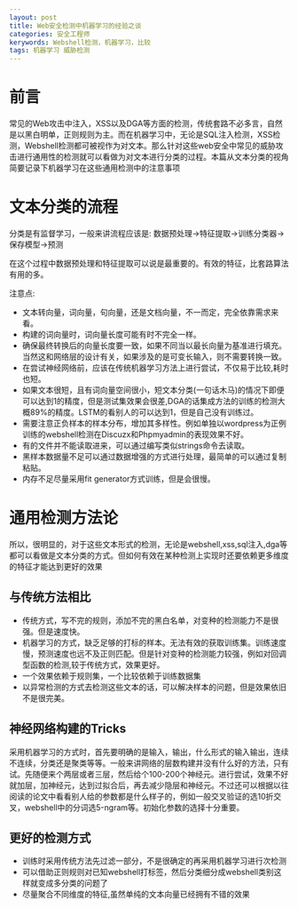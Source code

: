 ```yaml
---
layout: post
title: Web安全检测中机器学习的经验之谈
categories: 安全工程师
kerywords: Webshell检测，机器学习，比较
tags: 机器学习 威胁检测
---
```



# 前言

常见的Web攻击中注入，XSS以及DGA等方面的检测，传统套路不必多言，自然是以黑白明单，正则规则为主。而在机器学习中，无论是SQL注入检测，XSS检测，Webshell检测都可被视作为对文本。那么针对这些web安全中常见的威胁攻击进行通用性的检测就可以看做为对文本进行分类的过程。本篇从文本分类的视角简要记录下机器学习在这些通用检测中的注意事项

# 文本分类的流程

分类是有监督学习，一般来讲流程应该是: 数据预处理->特征提取->训练分类器->保存模型->预测

在这个过程中数据预处理和特征提取可以说是最重要的。有效的特征，比套路算法有用的多。

注意点:

* 文本转向量，词向量，句向量，还是文档向量，不一而定，完全依靠需求来看。
* 构建的词向量时，词向量长度可能有时不完全一样。
* 确保最终转换后的向量长度要一致，如果不同当以最长向量为基准进行填充。当然这和网络层的设计有关，如果涉及的是可变长输入，则不需要转换一致。
* 在尝试神经网络前，应该在传统机器学习方法上进行尝试，不仅易于比较,耗时也短。
* 如果文本很短，且有词向量空间很小，短文本分类(一句话木马)的情况下即便可以达到1的精度，但是测试集效果会很差,DGA的话集成方法的训练的检测大概89%的精度。LSTM的看别人的可以达到1，但是自己没有训练过。
* 需要注意正负样本的样本分布，增加其多样性。例如单独以wordpress为正例训练的webshell检测在Discuzx和Phpmyadmin的表现效果不好。
* 有的文件并不能读取进来，可以通过编写类似strings命令去读取。
* 黑样本数据量不足可以通过数据增强的方式进行处理，最简单的可以通过复制粘贴。
* 内存不足尽量采用fit generator方式训练，但是会很慢。


# 通用检测方法论

所以，很明显的，对于这些文本形式的检测，无论是webshell,xss,sql注入,dga等都可以看做是文本分类的方式。但如何有效在某种检测上实现时还要依赖更多维度的特征才能达到更好的效果

## 与传统方法相比

* 传统方式，写不完的规则，添加不完的黑白名单，对变种的检测能力不是很强。但是速度快。
* 机器学习的方式，缺乏足够的打标的样本。无法有效的获取训练集。训练速度慢，预测速度也远不及正则匹配。但是针对变种的检测能力较强，例如对回调型函数的检测,较于传统方式，效果更好。
* 一个效果依赖于规则集，一个比较依赖于训练数据集
* 以异常检测的方式去检测这些文本的话，可以解决样本的问题，但是效果依旧不是很完美。

## 神经网络构建的Tricks

采用机器学习的方式时，首先要明确的是输入，输出，什么形式的输入输出，连续不连续，分类还是聚类等等。一般来讲网络的层数构建并没有什么好的方法，只有试。先随便来个两层或者三层，然后给个100-200个神经元。进行尝试，效果不好就加层，加神经元，达到过拟合后，再去减少隐层和神经元。不过还可以根据以往阅读的论文中看看别人给的参数都是什么样子的，例如一般交叉验证的选10折交叉，webshell中的分词选5-ngram等。初始化参数的选择十分重要。


## 更好的检测方式

* 训练时采用传统方法先过滤一部分，不是很确定的再采用机器学习进行次检测
* 可以借助正则规则对已知webshell打标签，然后分类细分成webshell类别这样就变成多分类的问题了
* 尽量聚合不同维度的特征,虽然单纯的文本向量已经拥有不错的效果
